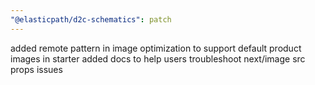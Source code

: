 ```yaml
---
"@elasticpath/d2c-schematics": patch
---
```


added remote pattern in image optimization to support default product images in starter
added docs to help users troubleshoot next/image src props issues
